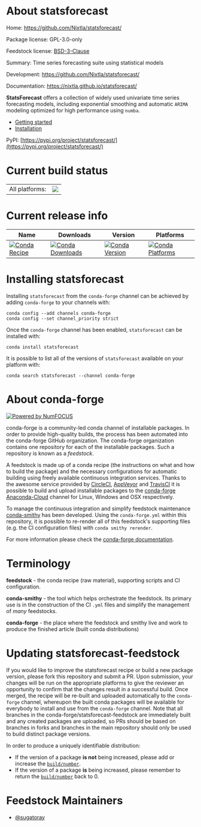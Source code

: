 About statsforecast
===================

Home: https://github.com/Nixtla/statsforecast/

Package license: GPL-3.0-only

Feedstock license: [BSD-3-Clause](https://github.com/conda-forge/statsforecast-feedstock/blob/master/LICENSE.txt)

Summary: Time series forecasting suite using statistical models

Development: https://github.com/Nixtla/statsforecast/

Documentation: https://nixtla.github.io/statsforecast/

**StatsForecast** offers a collection of widely used univariate time series forecasting
models, including exponential smoothing and automatic `ARIMA` modeling optimized for
high performance using `numba`.

- [Getting started](https://github.com/Nixtla/statsforecast/tree/main/#-getting-started-)
- [Installation](https://github.com/Nixtla/statsforecast/tree/main/#-installation)

PyPI: [https://pypi.org/project/statsforecast/](https://pypi.org/project/statsforecast/)


Current build status
====================


<table><tr><td>All platforms:</td>
    <td>
      <a href="https://dev.azure.com/conda-forge/feedstock-builds/_build/latest?definitionId=15578&branchName=master">
        <img src="https://dev.azure.com/conda-forge/feedstock-builds/_apis/build/status/statsforecast-feedstock?branchName=master">
      </a>
    </td>
  </tr>
</table>

Current release info
====================

| Name | Downloads | Version | Platforms |
| --- | --- | --- | --- |
| [![Conda Recipe](https://img.shields.io/badge/recipe-statsforecast-green.svg)](https://anaconda.org/conda-forge/statsforecast) | [![Conda Downloads](https://img.shields.io/conda/dn/conda-forge/statsforecast.svg)](https://anaconda.org/conda-forge/statsforecast) | [![Conda Version](https://img.shields.io/conda/vn/conda-forge/statsforecast.svg)](https://anaconda.org/conda-forge/statsforecast) | [![Conda Platforms](https://img.shields.io/conda/pn/conda-forge/statsforecast.svg)](https://anaconda.org/conda-forge/statsforecast) |

Installing statsforecast
========================

Installing `statsforecast` from the `conda-forge` channel can be achieved by adding `conda-forge` to your channels with:

```
conda config --add channels conda-forge
conda config --set channel_priority strict
```

Once the `conda-forge` channel has been enabled, `statsforecast` can be installed with:

```
conda install statsforecast
```

It is possible to list all of the versions of `statsforecast` available on your platform with:

```
conda search statsforecast --channel conda-forge
```


About conda-forge
=================

[![Powered by
NumFOCUS](https://img.shields.io/badge/powered%20by-NumFOCUS-orange.svg?style=flat&colorA=E1523D&colorB=007D8A)](https://numfocus.org)

conda-forge is a community-led conda channel of installable packages.
In order to provide high-quality builds, the process has been automated into the
conda-forge GitHub organization. The conda-forge organization contains one repository
for each of the installable packages. Such a repository is known as a *feedstock*.

A feedstock is made up of a conda recipe (the instructions on what and how to build
the package) and the necessary configurations for automatic building using freely
available continuous integration services. Thanks to the awesome service provided by
[CircleCI](https://circleci.com/), [AppVeyor](https://www.appveyor.com/)
and [TravisCI](https://travis-ci.com/) it is possible to build and upload installable
packages to the [conda-forge](https://anaconda.org/conda-forge)
[Anaconda-Cloud](https://anaconda.org/) channel for Linux, Windows and OSX respectively.

To manage the continuous integration and simplify feedstock maintenance
[conda-smithy](https://github.com/conda-forge/conda-smithy) has been developed.
Using the ``conda-forge.yml`` within this repository, it is possible to re-render all of
this feedstock's supporting files (e.g. the CI configuration files) with ``conda smithy rerender``.

For more information please check the [conda-forge documentation](https://conda-forge.org/docs/).

Terminology
===========

**feedstock** - the conda recipe (raw material), supporting scripts and CI configuration.

**conda-smithy** - the tool which helps orchestrate the feedstock.
                   Its primary use is in the construction of the CI ``.yml`` files
                   and simplify the management of *many* feedstocks.

**conda-forge** - the place where the feedstock and smithy live and work to
                  produce the finished article (built conda distributions)


Updating statsforecast-feedstock
================================

If you would like to improve the statsforecast recipe or build a new
package version, please fork this repository and submit a PR. Upon submission,
your changes will be run on the appropriate platforms to give the reviewer an
opportunity to confirm that the changes result in a successful build. Once
merged, the recipe will be re-built and uploaded automatically to the
`conda-forge` channel, whereupon the built conda packages will be available for
everybody to install and use from the `conda-forge` channel.
Note that all branches in the conda-forge/statsforecast-feedstock are
immediately built and any created packages are uploaded, so PRs should be based
on branches in forks and branches in the main repository should only be used to
build distinct package versions.

In order to produce a uniquely identifiable distribution:
 * If the version of a package **is not** being increased, please add or increase
   the [``build/number``](https://docs.conda.io/projects/conda-build/en/latest/resources/define-metadata.html#build-number-and-string).
 * If the version of a package **is** being increased, please remember to return
   the [``build/number``](https://docs.conda.io/projects/conda-build/en/latest/resources/define-metadata.html#build-number-and-string)
   back to 0.

Feedstock Maintainers
=====================

* [@sugatoray](https://github.com/sugatoray/)

